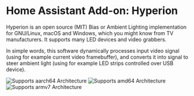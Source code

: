 # Home Assistant Add-on: Hyperion

Hyperion is an open source (MIT) Bias or Ambient Lighting implementation for
GNU/Linux, macOS and Windows, which you might know from TV manufacturers. It
supports many LED devices and video grabbers.

In simple words, this software dynamically processes input video signal (using
for example current video framebuffer), and converts it into signal to steer
ambient light (using for example LED strips controlled over USB device).

![Supports aarch64 Architecture][aarch64-shield]
![Supports amd64 Architecture][amd64-shield]
![Supports armv7 Architecture][armv7-shield]

[aarch64-shield]: https://img.shields.io/badge/aarch64-yes-green.svg
[amd64-shield]: https://img.shields.io/badge/amd64-yes-green.svg
[armv7-shield]: https://img.shields.io/badge/armv7-yes-green.svg
